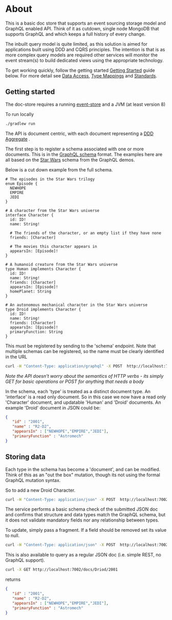 # About

This is a basic doc store that supports an event sourcing storage model and GraphQL enabled API. 
Think of it as cutdown, single node MongoDB that supports GraphQL and which keeps a full history 
of every change.

The inbuilt query model is quite limited, as this solution is aimed for applications built 
using DDD and CQRS principles. The intention is that is as more complex query models are 
required other services will monitor the event stream(s) to build dedicated views 
using the appropriate technology.

To get working quickly, follow the getting started [Getting Started](#getting-started) guide below. For more 
detail see [Data Access](daos), [Type Mappings](typeMappings) and [Standards](standards).



## Getting started 

The doc-store requires a running [event-store](https://ianmorgan.github.io/event-store/) and a JVM 
(at least version 8)

To run locally

```bash
./gradlew run
```


The API is document centric, 
with each document representing a [DDD Aggregate](https://martinfowler.com/bliki/DDD_Aggregate.html) . 

The first step is to register a schema associated with one or more documents. This is in the [GraphQL schema](http://graphql.org/learn/schema/)
format. The examples here are all based on the [Star Wars](https://github.com/apollographql/starwars-server/blob/master/data/swapiSchema.js) 
schema from the GraphQL demos.

Below is a cut down example from the full schema.

```
# The episodes in the Star Wars trilogy
enum Episode {
  NEWHOPE
  EMPIRE
  JEDI
}

# A character from the Star Wars universe
interface Character {
  id: ID!
  name: String!

  # The friends of the character, or an empty list if they have none
  friends: [Character]

  # The movies this character appears in
  appearsIn: [Episode]!
}

# A humanoid creature from the Star Wars universe
type Human implements Character {
  id: ID!
  name: String!
  friends: [Character]
  appearsIn: [Episode]!
  homePlanet: String
}

# An autonomous mechanical character in the Star Wars universe
type Droid implements Character {
  id: ID!
  name: String!
  friends: [Character]
  appearsIn: [Episode]!
  primaryFunction: String
}
```

This must be registered by sending to the 'schema' endpoint. Note that multiple schemas can be registered, so 
the name must be clearly identified in the URL 

```bash
curl -H "Content-Type: application/graphql" -X POST  http://localhost:7002/schema/starwars -d @starwars.schema
``` 

_Note the API doesn't worry about the semantics of HTTP verbs - its simply GET for basic operations 
or POST for anything that needs a body_


In the schema, each 'type' is treated as a distinct document type. An 'interface' is a read only document. So in this case we now have 
a read only 'Character' document, and updatable 'Human' and 'Droid' documents. An example 'Droid' 
document in JSON could be:

```json
{
   "id" : "2001",
   "name" : "R2-D2",
   "appearsIn" : ["NEWHOPE","EMPIRE","JEDI"],
   "primaryFunction" : "Astromech"
}
```


## Storing data 

Each type in the schema has become a 'document', and can be modified. Think of this as an "out the box" mutation,
though its not using the formal GraphQL mutation syntax.

So to add a new Droid Character. 

```bash
curl -H "Content-Type: application/json" -X POST  http://localhost:7002/docs/Droid -d '{ "id" : "2001",  "name": "R2-D2","appearsIn": ["NEWHOPE","EMPIRE","JEDI"] }'
```

The service performs a basic schema check of the submitted JSON doc and confirms that structure and 
data types match the GraphQL schema, but it does not validate mandatory fields nor any relationship between 
types. 

To update, simply pass a fragment. If a field should be removed set its value to null. 

 
 ```bash
 curl -H "Content-Type: application/json" -X POST  http://localhost:7002/docs/Droid -d '{ "id" : "2001", "primaryFunction" : "Astromech" }'
 ```

This is also available to query as a regular JSON doc (i.e. simple REST, no GraphQL support).

 
```bash
curl -X GET http://localhost:7002/docs/Driod/2001
```

returns 

```json
{
   "id" : "2001",
   "name" : "R2-D2",
   "appearsIn" : ["NEWHOPE","EMPIRE","JEDI"],
   "primaryFunction" : "Astromech"
}
```